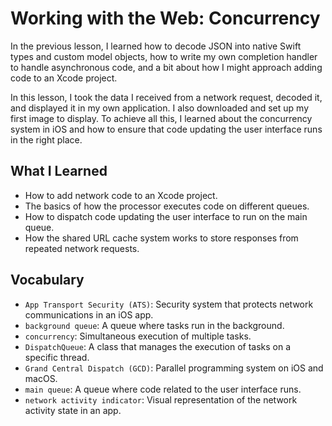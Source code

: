 # Working with the Web: Concurrency

In the previous lesson, I learned how to decode JSON into native Swift types and custom model objects, how to write my own completion handler to handle asynchronous code, and a bit about how I might approach adding code to an Xcode project.

In this lesson, I took the data I received from a network request, decoded it, and displayed it in my own application. I also downloaded and set up my first image to display. To achieve all this, I learned about the concurrency system in iOS and how to ensure that code updating the user interface runs in the right place.

## What I Learned
- How to add network code to an Xcode project.
- The basics of how the processor executes code on different queues.
- How to dispatch code updating the user interface to run on the main queue.
- How the shared URL cache system works to store responses from repeated network requests.

## Vocabulary
- `App Transport Security (ATS)`: Security system that protects network communications in an iOS app.
- `background queue`: A queue where tasks run in the background.
- `concurrency`: Simultaneous execution of multiple tasks.
- `DispatchQueue`: A class that manages the execution of tasks on a specific thread.
- `Grand Central Dispatch (GCD)`: Parallel programming system on iOS and macOS.
- `main queue`: A queue where code related to the user interface runs.
- `network activity indicator`: Visual representation of the network activity state in an app.


